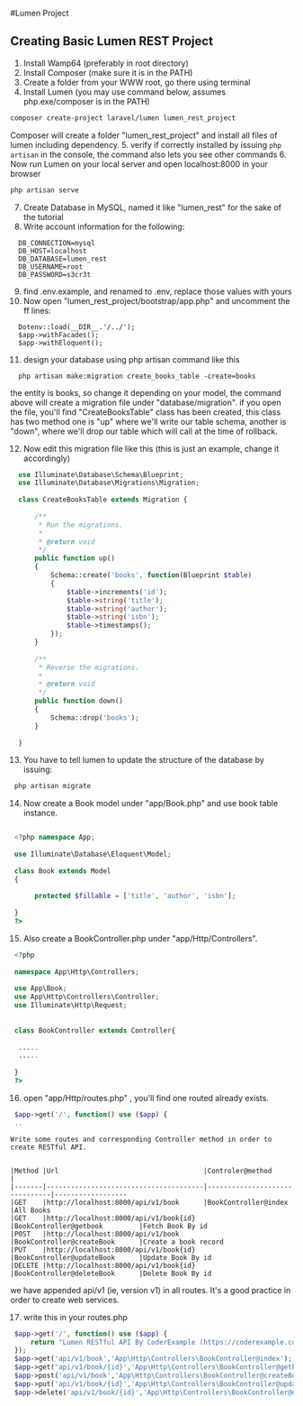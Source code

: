 #Lumen Project

Creating Basic Lumen REST Project
--------------------------------

1. Install Wamp64 (preferably in root directory)
2. Install Composer (make sure it is in the PATH)
3. Create a folder from your WWW root, go there using terminal
4. Install Lumen (you may use command below, assumes php.exe/composer is in the PATH)

  ```bash
  composer create-project laravel/lumen lumen_rest_project
  ```
   Composer will create a folder "lumen_rest_project" and install all files of lumen including dependency.
5. verify if correctly installed by issuing `php artisan` in the console, the command also lets you see other commands
6. Now run Lumen on your local server and open localhost:8000 in your browser
  ```bash
  php artisan serve
  ```
7. Create Database in MySQL, named it like "lumen_rest" for the sake of the tutorial
8. Write account information for the following:

  ```
	DB_CONNECTION=mysql
	DB_HOST=localhost
	DB_DATABASE=lumen_rest
	DB_USERNAME=root
	DB_PASSWORD=s3cr3t  
  ```
9. find .env.example, and renamed to .env, replace those values with yours
10. Now open "lumen_rest_project/bootstrap/app.php" and uncomment the ff lines:

  ```
	Dotenv::load(__DIR__.'/../');  
	$app->withFacades();
	$app->withEloquent();
  ```

11. design your database using php artisan command like this
  ```
	php artisan make:migration create_books_table -create=books
  ```
  the entity is books, so change it depending on your model, the command above will create a migration file under "database/migration". if you open the file, you'll find "CreateBooksTable" class has been created, this class has two method one is "up" where we'll write our table schema, another is "down", where we'll drop our table which will call at the time of rollback.

12. Now edit this migration file like this (this is just an example, change it accordingly)


  ```php
	use Illuminate\Database\Schema\Blueprint;
	use Illuminate\Database\Migrations\Migration;
	 
	class CreateBooksTable extends Migration {
	 
		/**
		 * Run the migrations.
		 *
		 * @return void
		 */
		public function up()
		{
			Schema::create('books', function(Blueprint $table)
			{
				$table->increments('id');
				$table->string('title');
				$table->string('author');
				$table->string('isbn');
				$table->timestamps();
			});
		}
	 
		/**
		 * Reverse the migrations.
		 *
		 * @return void
		 */
		public function down()
		{
			Schema::drop('books');
		}
	 
	}

  ```
13. You have to tell lumen to update the structure of the database by issuing:

   ```bash
	php artisan migrate
   ```

14. Now create a Book model under "app/Book.php" and use book table instance.
   ```php

	<?php namespace App;
	  
	use Illuminate\Database\Eloquent\Model;
	  
	class Book extends Model
	{
		 
		 protected $fillable = ['title', 'author', 'isbn'];
		 
	}
	?>

   ```
15. Also create a BookController.php under "app/Http/Controllers".

   ```php
	<?php
	  
	namespace App\Http\Controllers;
	  
	use App\Book;
	use App\Http\Controllers\Controller;
	use Illuminate\Http\Request;
	  
	  
	class BookController extends Controller{
	  
	 .....
	 .....
	 
	}
	?>
   ```

16. open "app/Http/routes.php" , you'll find one routed already exists.


   ```php
	$app->get('/', function() use ($app) {
	..
   ```
    Write some routes and corresponding Controller method in order to create RESTful API.


	|Method	|Url                                    |Controler@method	        |
	|-------|---------------------------------------|-------------------------------|------------------
	|GET	|http://localhost:8000/api/v1/book      |BookController@index           |All Books
	|GET	|http://localhost:8000/api/v1/book{id}  |BookController@getbook         |Fetch Book By id
	|POST	|http://localhost:8000/api/v1/book      |BookController@createBook      |Create a book record
	|PUT	|http://localhost:8000/api/v1/book{id}	|BookController@updateBook      |Update Book By id
	|DELETE	|http://localhost:8000/api/v1/book{id}	|BookController@deleteBook      |Delete Book By id


   we have appended api/v1 (ie, version v1) in all routes. It's a good practice in order to create web services.

17. write this in your routes.php

   ```php
	$app->get('/', function() use ($app) {
		return "Lumen RESTful API By CoderExample (https://coderexample.com)";
	});
	$app->get('api/v1/book','App\Http\Controllers\BookController@index');
	$app->get('api/v1/book/{id}','App\Http\Controllers\BookController@getbook');
	$app->post('api/v1/book','App\Http\Controllers\BookController@createBook');
	$app->put('api/v1/book/{id}','App\Http\Controllers\BookController@updateBook');
	$app->delete('api/v1/book/{id}','App\Http\Controllers\BookController@deleteBook');
   ```